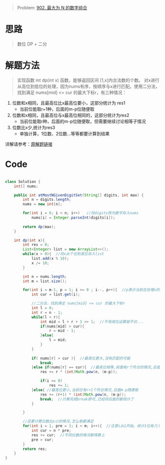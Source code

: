> Problem: [902. 最大为 N 的数字组合](https://leetcode.cn/problems/numbers-at-most-n-given-digit-set/description/)

# 思路
> 数位 DP + 二分

# 解题方法
> 实现函数 int dp(int x) 函数，能够返回区间 [1,x]内合法数的个数。
对x进行从高位到低位的处理，因为nums有序，按顺序与x进行匹配。使用二分法，找到满足 nums[mid] <= cur 的最大下标r，有三种情况：
1. 位数和x相同，且最高位比x最高位要小，这部分统计为 res1
    - 当前位能取r+1种，后面的m-p位随便取
2. 位数和x相同，且最高位与x最高位相同的，这部分统计为res2
    - 当前位能取r种，后面的m-p位随便取，但需要继续讨论相等子情况
3. 位数比x少,统计为res3
    - 单独计算，1位数、2位数...等等都要计算到结果

详解请参考：[原解题链接](https://leetcode.cn/problems/numbers-at-most-n-given-digit-set/solutions/1900267/by-ac_oier-62ws/)

# Code
```Java

class Solution {
    int[] nums;

    public int atMostNGivenDigitSet(String[] digits, int max) {
        int n = digits.length;
        nums = new int[n];

        for(int i = 0; i < n; i++)   //将digits转为数字存入nums
            nums[i] = Integer.parseInt(digits[i]);
        
        return dp(max);
    }

    int dp(int x){
        int res = 0;
        List<Integer> list = new ArrayList<>();
        while(x > 0){  //将x从个位到高位存入list
            list.add(x % 10);
            x /= 10;
        }

        int n = nums.length; 
        int m = list.size();

        for(int i = m-1, p = 1; i >= 0 ; i--, p++){  //p表示当前在处理x的第几个数(从最高位开始数)   i从m-1开始遍历，也就是最高位的数
            int cur = list.get(i);

            //二分法，找到满足 nums[mid] <= cur 的最大下标r
            int l = 0;
            int r = n - 1;
            while(l < r){
                int mid = l + r + 1 >> 1;  //不改成位运算就不对...
                if(nums[mid] > cur){
                    r = mid - 1;
                }else{
                    l = mid;
                }
            }
            
            if( nums[r] > cur ){  //最高位更大,没有匹配的可能
                break;
            }else if(nums[r] == cur){  //最高位相等,前面有r个符合的情况,后面m-p每位可以随便取
                res += r * (int)Math.pow(n, (m-p));

                if(i == 0)
                    res += 1;
            }else{ //最高位更小,当前位有r+1个符合情况,后面m-p随便取
                res += (r+1) * (int)Math.pow(n, (m-p));
                break;  //计算完成break即可,已经将后面的都统计了
            }

        }

        //还要计算位数比x小的情况,怎么取都满足
        for(int i = 1, pre = 1; i < m; i++){  //注意i从1开始。统计1位有几个，2位有几个...
            int cur = n * pre;
            res += cur;  //不同位数的情况都得算上
            pre = cur;
        }
        return res;
    }
}
```
